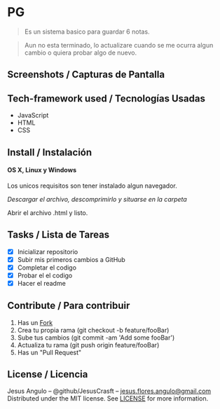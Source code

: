# PG
> Es un sistema basico para guardar 6 notas.

> Aun no esta terminado, lo actualizare cuando se me ocurra algun cambio o quiera probar algo de nuevo.

## Screenshots / Capturas de Pantalla

## Tech-framework used / Tecnologías Usadas
- JavaScript
- HTML
- CSS

## Install / Instalación
#### OS X, Linux y Windows

Los unicos requisitos son tener instalado algun navegador.

*Descargar el archivo, descomprimirlo y situarse en la carpeta*

Abrir el archivo .html y listo.

## Tasks / Lista de Tareas
- [x] Inicializar repositorio
- [x] Subir mis primeros cambios a GitHub
- [x] Completar el codigo
- [x] Probar el el codigo
- [x] Hacer el readme

## Contribute / Para contribuir
1. Has un [Fork](https://github.com/pulidovpe/mean-library/fork)
2. Crea tu propia rama (git checkout -b feature/fooBar)
3. Sube tus cambios (git commit -am 'Add some fooBar')
4. Actualiza tu rama (git push origin feature/fooBar)
5. Has un "Pull Request"

## License / Licencia
Jesus Angulo – @github/JesusCrasft – jesus.flores.angulo@gmail.com
Distributed under the MIT license. See [LICENSE](LICENSE) for more information.
